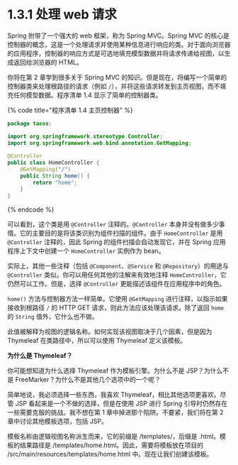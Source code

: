 # 1.3.1 处理 web 请求

Spring 附带了一个强大的 web 框架，称为 Spring MVC。Spring MVC 的核心是控制器的概念，这是一个处理请求并使用某种信息进行响应的类。对于面向浏览器的应用程序，控制器的响应方式是可选地填充模型数据并将请求传递给视图，以生成返回给浏览器的 HTML。

你将在第 2 章学到很多关于 Spring MVC 的知识。但是现在，将编写一个简单的控制器类来处理根路径的请求（例如 `/`），并将这些请求转发到主页视图，而不填充任何模型数据。程序清单 1.4 显示了简单的控制器类。

{% code title="程序清单 1.4 主页控制器" %}
```java
package tacos;

import org.springframework.stereotype.Controller;
import org.springframework.web.bind.annotation.GetMapping;
​
@Controller
public class HomeController {
    @GetMapping("/")
    public String home() {
        return "home";
    }
}
```
{% endcode %}

可以看到，这个类是用 `@Controller` 注释的。`@Controller` 本身并没有做多少事情。它的主要目的是将该类识别为组件扫描的组件。由于 `HomeController` 是用 `@Controller` 注释的，因此 Spring 的组件扫描会自动发现它，并在 Spring 应用程序上下文中创建一个 `HomeController` 实例作为 bean。

实际上，其他一些注释（包括 `@Component`、`@Service` 和 `@Repository`）的用途与 `@Controller` 类似。你可以用任何其他的注解来有效地注释 `HomeController`，它仍然可以工作。但是，选择 `@Controller` 更能描述该组件在应用程序中的角色。

`home()` 方法与控制器方法一样简单。它使用 `@GetMapping` 进行注释，以指示如果接收到根路径 `/` 的 HTTP GET 请求，则此方法应该处理该请求。除了返回 `home` 的 `String` 值外，它什么也不做。

此值被解释为视图的逻辑名称。如何实现该视图取决于几个因素，但是因为 Thymeleaf 在类路径中，所以可以使用 Thymeleaf 定义该模板。

**为什么是 Thymeleaf？**

你可能想知道为什么选择 Thymeleaf 作为模板引擎。为什么不是 JSP？为什么不是 FreeMarker？为什么不是其他几个选项中的一个呢？

简单地说，我必须选择一些东西，我喜欢 Thymeleaf，相比其他选项更喜欢。尽管 JSP 看起来是一个不做的选择，但是在使用 JSP 进行 Spring 引导时仍然存在一些需要克服的挑战。我不想在第 1 章中掉进那个陷阱。不要紧，我们将在第 2 章中讨论其他模板选项，包括 JSP。

模板名称由逻辑视图名称派生而来，它的前缀是 /templates/，后缀是 .html。模板的结果路径是 /templates/home.html。因此，需要将模板放在项目的 /src/main/resources/templates/home.html 中。现在让我们创建该模板。

